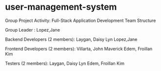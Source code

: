 # user-management-system
Group Project Activity: Full-Stack Application Development
Team Structure

Group Leader : Lopez,Jane

Backend Developers (2 members):
Laygan, Daisy Lyn
Lopez,Jane

Frontend Developers (2 members):
Villarta, John Maverick
Edem, Froillan Kim

Testers (2 members):
Laygan, Daisy Lyn
Edem, Froillan Kim
